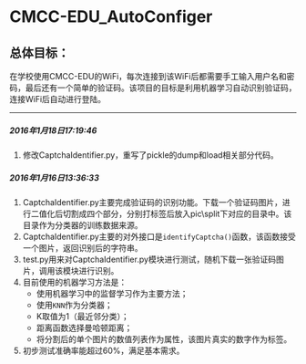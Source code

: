 # CMCC-EDU_AutoConfiger

## 总体目标：

在学校使用CMCC-EDU的WiFi，每次连接到该WiFi后都需要手工输入用户名和密码，最后还有一个简单的验证码。该项目的目标是利用机器学习自动识别验证码，连接WiFi后自动进行登陆。

---

##### 2016年1月18日17:19:46
1. 修改CaptchaIdentifier.py，重写了pickle的dump和load相关部分代码。

##### 2016年1月16日13:36:33

1. CaptchaIdentifier.py主要完成验证码的识别功能。下载一个验证码图片，进行二值化后切割成四个部分，分别打标签后放入pic\split下对应的目录中。该目录作为分类器的训练数据来源。
2. CaptchaIdentifier.py主要的对外接口是`identifyCaptcha()`函数，该函数接受一个图片，返回识别后的字符串。
3. test.py用来对CaptchaIdentifier.py模块进行测试，随机下载一张验证码图片，调用该模块进行识别。
4. 目前使用的机器学习方法是：
	- 使用机器学习中的监督学习作为主要方法；
	- 使用`KNN`作为分类器；
	- K取值为1（最近邻分类）；
	- 距离函数选择曼哈顿距离；
	- 将分割后的单个图片的数值列表作为属性，该图片真实的数字作为标签。
5. 初步测试准确率能超过60%，满足基本需求。